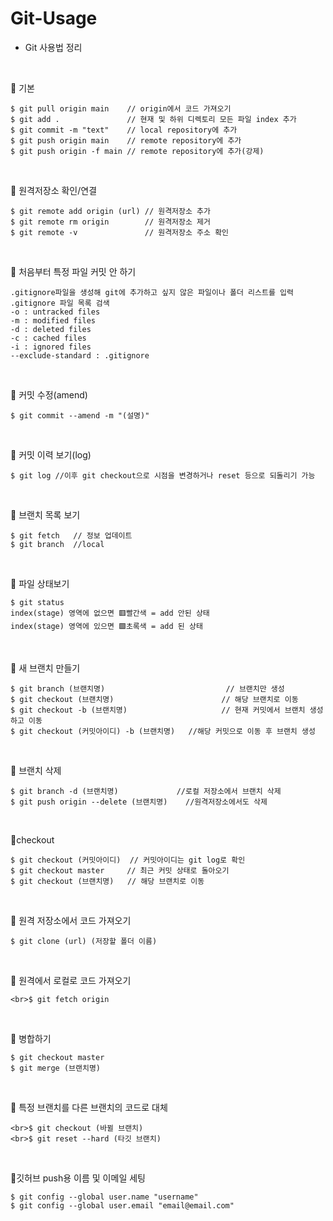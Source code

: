 # Git-Usage

* Git 사용법 정리

<br/>

📍 기본
```
$ git pull origin main    // origin에서 코드 가져오기
$ git add .               // 현재 및 하위 디렉토리 모든 파일 index 추가
$ git commit -m "text"    // local repository에 추가
$ git push origin main    // remote repository에 추가
$ git push origin -f main // remote repository에 추가(강제)
```

<br/>

📍 원격저장소 확인/연결
```
$ git remote add origin (url) // 원격저장소 추가
$ git remote rm origin        // 원격저장소 제거
$ git remote -v               // 원격저장소 주소 확인
```

<br/>

📍 처음부터 특정 파일 커밋 안 하기
```
.gitignore파일을 생성해 git에 추가하고 싶지 않은 파일이나 폴더 리스트를 입력
.gitignore 파일 목록 검색
-o : untracked files
-m : modified files
-d : deleted files
-c : cached files
-i : ignored files
--exclude-standard : .gitignore
```

<br/>

📍 커밋 수정(amend)
```
$ git commit --amend -m "(설명)"
```

<br/>

📍 커밋 이력 보기(log)
```
$ git log //이후 git checkout으로 시점을 변경하거나 reset 등으로 되돌리기 가능
```

<br/>

📍 브랜치 목록 보기
```
$ git fetch   // 정보 업데이트
$ git branch  //local
```

<br/>

📍 파일 상태보기
```
$ git status
index(stage) 영역에 없으면 🟥빨간색 = add 안된 상태
index(stage) 영역에 있으면 🟩초록색 = add 된 상태
```

<br/>

📍 새 브랜치 만들기
```
$ git branch (브랜치명) 	   			          // 브랜치만 생성
$ git checkout (브랜치명)    			         // 해당 브랜치로 이동
$ git checkout -b (브랜치명) 			         // 현재 커밋에서 브랜치 생성하고 이동
$ git checkout (커밋아이디) -b (브랜치명)   //해당 커밋으로 이동 후 브랜치 생성
```

<br/>

📍 브랜치 삭제
```
$ git branch -d (브랜치명) 			   //로컬 저장소에서 브랜치 삭제
$ git push origin --delete (브랜치명)    //원격저장소에서도 삭제
```

<br/>

📍checkout
```
$ git checkout (커밋아이디)  // 커밋아이디는 git log로 확인
$ git checkout master	  // 최근 커밋 상태로 돌아오기
$ git checkout (브랜치명)   // 해당 브랜치로 이동
```

<br/>

📍 원격 저장소에서 코드 가져오기
```
$ git clone (url) (저장할 폴더 이름)
```

<br/>

📍 원격에서 로컬로 코드 가져오기
```
<br>$ git fetch origin
```

<br/>

📍 병합하기
```
$ git checkout master
$ git merge (브랜치명)
```

<br/>

📍 특정 브랜치를 다른 브랜치의 코드로 대체
```
<br>$ git checkout (바뀔 브랜치)
<br>$ git reset --hard (타깃 브랜치)
```

<br/>

📍깃허브 push용 이름 및 이메일 세팅
```
$ git config --global user.name "username"
$ git config --global user.email "email@email.com"
```
